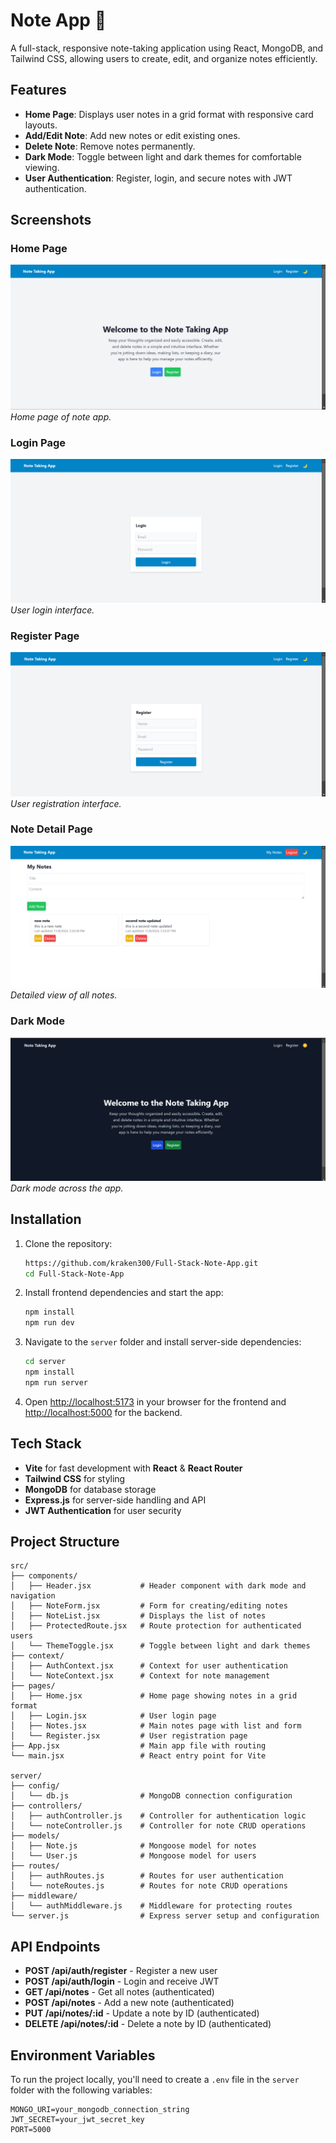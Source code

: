 # Note App 📝

A full-stack, responsive note-taking application using React, MongoDB, and Tailwind CSS, allowing users to create, edit, and organize notes efficiently.

## Features
- **Home Page**: Displays user notes in a grid format with responsive card layouts.
- **Add/Edit Note**: Add new notes or edit existing ones.
- **Delete Note**: Remove notes permanently.
- **Dark Mode**: Toggle between light and dark themes for comfortable viewing.
- **User Authentication**: Register, login, and secure notes with JWT authentication.

## Screenshots

### Home Page
![Home Page](/client/public/screenshots/home-page.png)  
*Home page of note app.*

### Login Page
![Login Page](/client/public/screenshots/login-page.png)  
*User login interface.*

### Register Page
![Register Page](/client/public/screenshots/register-page.png)  
*User registration interface.*

### Note Detail Page
![Note Detail](/client/public/screenshots/note-detail.png)  
*Detailed view of all notes.*

### Dark Mode
![Dark Mode](/client/public/screenshots/dark-mode.png)  
*Dark mode across the app.*

## Installation

1. Clone the repository:
   ```bash
   https://github.com/kraken300/Full-Stack-Note-App.git
   cd Full-Stack-Note-App
   ```

2. Install frontend dependencies and start the app:
   ```bash
   npm install
   npm run dev
   ```

3. Navigate to the `server` folder and install server-side dependencies:
   ```bash
   cd server
   npm install
   npm run server
   ```

4. Open [http://localhost:5173](http://localhost:5173) in your browser for the frontend and [http://localhost:5000](http://localhost:5000) for the backend.

## Tech Stack
- **Vite** for fast development with **React** & **React Router**
- **Tailwind CSS** for styling
- **MongoDB** for database storage
- **Express.js** for server-side handling and API
- **JWT Authentication** for user security

## Project Structure

```
src/
├── components/
│   ├── Header.jsx           # Header component with dark mode and navigation
│   ├── NoteForm.jsx         # Form for creating/editing notes
│   ├── NoteList.jsx         # Displays the list of notes
│   ├── ProtectedRoute.jsx   # Route protection for authenticated users
│   └── ThemeToggle.jsx      # Toggle between light and dark themes
├── context/
│   ├── AuthContext.jsx      # Context for user authentication
│   └── NoteContext.jsx      # Context for note management
├── pages/
│   ├── Home.jsx             # Home page showing notes in a grid format
│   ├── Login.jsx            # User login page
│   ├── Notes.jsx            # Main notes page with list and form
│   └── Register.jsx         # User registration page
├── App.jsx                  # Main app file with routing
└── main.jsx                 # React entry point for Vite

server/
├── config/
│   └── db.js                # MongoDB connection configuration
├── controllers/
│   ├── authController.js    # Controller for authentication logic
│   └── noteController.js    # Controller for note CRUD operations
├── models/
│   ├── Note.js              # Mongoose model for notes
│   └── User.js              # Mongoose model for users
├── routes/
│   ├── authRoutes.js        # Routes for user authentication
│   └── noteRoutes.js        # Routes for note CRUD operations
├── middleware/
│   └── authMiddleware.js    # Middleware for protecting routes
└── server.js                # Express server setup and configuration
```

## API Endpoints

- **POST /api/auth/register** - Register a new user
- **POST /api/auth/login** - Login and receive JWT
- **GET /api/notes** - Get all notes (authenticated)
- **POST /api/notes** - Add a new note (authenticated)
- **PUT /api/notes/:id** - Update a note by ID (authenticated)
- **DELETE /api/notes/:id** - Delete a note by ID (authenticated)

## Environment Variables

To run the project locally, you'll need to create a `.env` file in the `server` folder with the following variables:

```
MONGO_URI=your_mongodb_connection_string
JWT_SECRET=your_jwt_secret_key
PORT=5000
```
